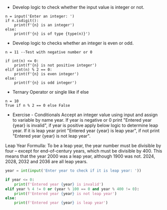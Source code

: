 * Develop logic to check whether the input value is integer or not.

```
n = input('Enter an integer: ')
if n.isdigit():
    print(f'{n} is an integer')
else:
    print(f'{n} is of type {type(n)}')
```

* Develop logic to checks whether an integer is even or odd.
```
n = 11 --Test with negative number or 0

if int(n) <= 0:
    print(f'{n} is not positive integer')
elif int(n) % 2 == 0:
    print(f'{n} is even integer')
else:
    print(f'{n} is odd integer')
```

* Ternary Operator or single like if else

```
n = 10
True if n % 2 == 0 else False
```

* Exercise - Conditionals
Accept an integer value using input and assign to variable by name year. If year is negative or 0 print "Entered year {year} is invalid", if year is positive apply below logic to determine leap year. If it is leap year print "Entered year {year} is leap year", if not print "Entered year {year} is not leap year".

Leap Year Formulla: 
To be a leap year, the year number must be divisible by four – except for end-of-century years, which must be divisible by 400. This means that the year 2000 was a leap year, although 1900 was not. 2024, 2028, 2032 and 2036 are all leap years.

```python
year = int(input('Enter year to check if it is leap year: '))

if year <= 0:
    print(f'Entered year {year} is invalid')
elif year % 4 != 0 or (year % 100 == 0 and year % 400 != 0):
    print(f'Entered year {year} is not leap year')
else:
    print(f'Entered year {year} is leap year')
```